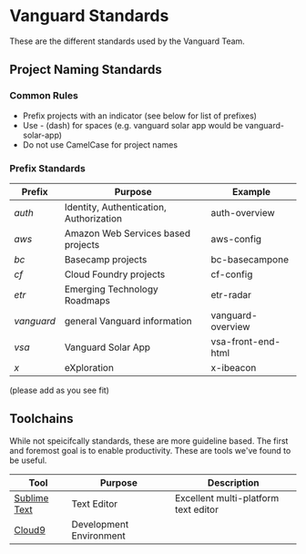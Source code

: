 # Vanguard Standards
These are the different standards used by the Vanguard Team.

## Project Naming Standards
### Common Rules
- Prefix projects with an indicator (see below for list of prefixes)
- Use - (dash) for spaces (e.g. vanguard solar app would be vanguard-solar-app)
- Do not use CamelCase for project names

### Prefix Standards
| Prefix        | Purpose           | Example  |
| ------------- | ------------- | ------ |
| _auth_     | Identity, Authentication, Authorization | auth-overview |
| _aws_      | Amazon Web Services based projects | aws-config |
| _bc_       | Basecamp projects | bc-basecampone |
| _cf_       | Cloud Foundry projects | cf-config |
| _etr_       | Emerging Technology Roadmaps | etr-radar |
| _vanguard_ | general Vanguard information | vanguard-overview |
| _vsa_      | Vanguard Solar App      |   vsa-front-end-html |
| _x_        | eXploration       |    x-ibeacon |

(please add as you see fit)

## Toolchains
While not speicifcally standards, these are more guideline based. The first and foremost goal is to enable productivity. These are tools we've found to be useful.

| Tool | Purpose | Description |
| ---- | ------- | ----------- |
| [Sublime Text](https://www.sublimetext.com/) | Text Editor | Excellent multi-platform text editor |
| [Cloud9](https://c9.io) | Development Environment |  |

